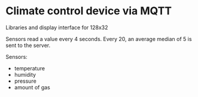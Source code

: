 # Climate control device via MQTT
Libraries and display interface for 128x32

Sensors read a value every 4 seconds.
Every 20, an average median of 5 is sent to the server.

Sensors:
- temperature
- humidity
- pressure
- amount of gas
